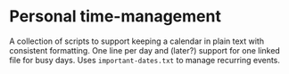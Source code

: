 # Personal time-management 

A collection of scripts to support keeping a calendar in plain text with consistent formatting. One line per day and (later?) support for one linked file for busy days. Uses `important-dates.txt` to manage recurring events.
